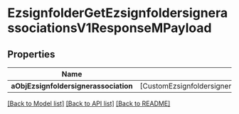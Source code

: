 # EzsignfolderGetEzsignfoldersignerassociationsV1ResponseMPayload

## Properties
Name | Type | Description | Notes
------------ | ------------- | ------------- | -------------
**aObjEzsignfoldersignerassociation** | [CustomEzsignfoldersignerassociationActionableElementResponse] |  | 

[[Back to Model list]](../README.md#documentation-for-models) [[Back to API list]](../README.md#documentation-for-api-endpoints) [[Back to README]](../README.md)


